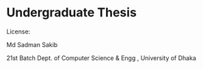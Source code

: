 # Undergraduate Thesis

License:
<p>Md Sadman Sakib
<p>21st Batch
Dept. of Computer Science & Engg , University of Dhaka
